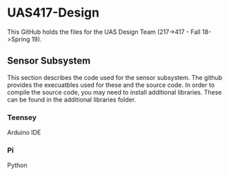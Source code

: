 # UAS417-Design

This GitHub holds the files for the UAS Design Team (217->417 - Fall 18->Spring 19).

## Sensor Subsystem

This section describes the code used for the sensor subsystem.
The github provides the execuatbles used for these and the source code. In order to compile the source
code, you may need to install additional libraries. These can be found in the additional libraries folder.

### Teensey

Arduino IDE

### Pi

Python
